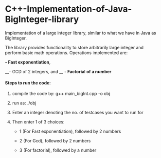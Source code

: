 # C++-Implementation-of-Java-BigInteger-library

Implementation of a large integer library, similar to what we have in Java as BigInteger. 

The library provides functionality to store arbitrarily large integer and perform basic math operations. Operations implemented are:

__- Fast exponentiation,__

__- GCD of 2 integers, and __
__- Factorial of a number__



#### Steps to run the code:

1. compile the code by: g++ main_bigInt.cpp -o obj

2. run as: ./obj

3. Enter an integer denoting the no. of testcases you want to run for

4. Then enter 1 of 3 choices:
   - 1 (For Fast exponentiation), followed by 2 numbers
   
   - 2 (For Gcd), followed by 2 numbers
   
   - 3 (For factorial), followed by a number
